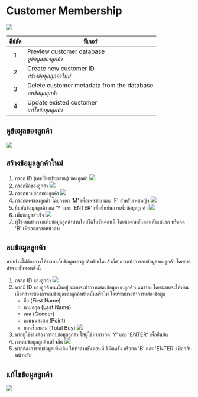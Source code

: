 # Customer Membership
![](./img/dashboard.png)

| คีย์ลัด  | ฟีเจอร์                                                             |
| :---: | ----------------------------------------------------------------- |
|   1   | Preview customer database                  <br/>*ดูข้อมูลของลูกค้า*    |
|   2   | Create new customer ID                     <br/>*สร้างข้อมูลลูกค้าใหม่* |
|   3   | Delete customer metadata from the database <br/>*ลบข้อมูลลูกค้า*      |
|   4   | Update existed customer                    <br/>*แก้ไขข้อมูลลูกค้า*    |

## ดูข้อมูลของลูกค้า
![](./img/customer-database/step1.png)

## สร้างข้อมูลลูกค้าใหม่
1. กรอก ID (เลขบัตรประชาชน) ของลูกค้า
   ![](./img/create-customer/step1.png)
2. กรอกชื่อของลูกค้า
   ![](./img/create-customer/step2.png)
3. กรอกนามสกุลของลูกค้า
   ![](./img/create-customer/step3.png)
4. กรอกเพศของลูกค้า โดยกรอก 'M' เพื่อเพศชาย และ 'F' สำหรับเพศหญิง
   ![](./img/create-customer/step4.png)
5. ยืนยันข้อมูลลูกค้า กด 'Y' และ 'ENTER' เพื่อยืนยันการเพิ่มข้อมูลลูกค้า
   ![](./img/create-customer/step5.png)
6. เพิ่มข้อมูลสำเร็จ
   ![](./img/create-customer/step6.png)
7. ผู้ใช้งานสามารถเพิ่มข้อมูลลูกค้าท่านใหม่ได้ในขั้นตอนนี้ โดยล้อตามขั้นตอนตั้งแต่แรก หรือกด 'B' เพื่อออกจากหน้าต่าง

## ลบข้อมูลลูกค้า
หากท่านไม่ต้องการให้ระบบเก็บข้อมูลของลูกค้าท่านใดแล้วก็สามารถทำการลบข้อมูลของลูกค้า โดยการทำตามขั้นตอนดังนี้

1. กรอก ID ของลูกค้า
   ![](./img/delete-customer/step1.png)
2. หากมี ID ของลูกค้าคนนั้นอยู่ ระบบจะทำการแสดงข้อมูลของลูกค้าบนตาราง โดยระบบจะให้ท่านเลือกว่าจะต้องการลบข้อมูลของลูกค้าท่านนั้นหรือไม่ โดยระบบจะทำการแสดงข้อมูล
   - ชื่อ (First Name)
   - นามสกุล (Last Name)
   - เพศ (Gender)
   - คะแนนสะสม (Point)
   - ยอดซื้อสะสม (Total Buy)
   ![](./img/delete-customer/step2.png)
3. หากผู้ใช้งานต้องการลบข้อมูลลูกค้า ให้ผู้ใช้ทำการกด 'Y' และ 'ENTER' เพื่อยืนยัน
4. การลบข้อมูลลูกค้าเสร็จสิ้น
   ![](./img/delete-customer/step3.png)
5. หากต้องการลบข้อมูลเพิ่มเติม ให้ทำตามขั้นตอนที่ 1 อีกครั้ง หรือกด 'B' และ 'ENTER' เพื่อกลับหน้าหลัก

## แก้ไขข้อมูลลูกค้า
![](./img/update-customer/step1.png)
